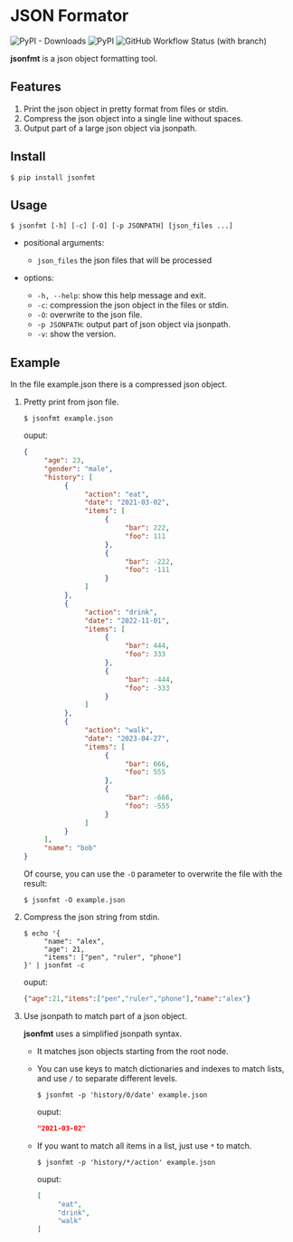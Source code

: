 # JSON Formator

![PyPI - Downloads](https://img.shields.io/pypi/dm/jsonfmt?label=Install&color=green)
![PyPI](https://img.shields.io/pypi/v/jsonfmt?color=9cf)
![GitHub Workflow Status (with branch)](https://img.shields.io/github/actions/workflow/status/seamile/jsonfmt/python-package.yml?branch=main&label=build&logo=python)


**jsonfmt** is a json object formatting tool.

## Features

1. Print the json object in pretty format from files or stdin.
2. Compress the json object into a single line without spaces.
3. Output part of a large json object via jsonpath.

## Install

```shell
$ pip install jsonfmt
```

## Usage

```shell
$ jsonfmt [-h] [-c] [-O] [-p JSONPATH] [json_files ...]
```

- positional arguments:

     - `json_files`   the json files that will be processed

- options:

     - `-h, --help`: show this help message and exit.
     - `-c`: compression the json object in the files or stdin.
     - `-O`: overwrite to the json file.
     - `-p JSONPATH`: output part of json object via jsonpath.
     - `-v`: show the version.


## Example

In the file example.json there is a compressed json object.

1. Pretty print from json file.

     ```shell
     $ jsonfmt example.json
     ```

     ouput:
     ```json
     {
          "age": 23,
          "gender": "male",
          "history": [
               {
                    "action": "eat",
                    "date": "2021-03-02",
                    "items": [
                         {
                              "bar": 222,
                              "foo": 111
                         },
                         {
                              "bar": -222,
                              "foo": -111
                         }
                    ]
               },
               {
                    "action": "drink",
                    "date": "2022-11-01",
                    "items": [
                         {
                              "bar": 444,
                              "foo": 333
                         },
                         {
                              "bar": -444,
                              "foo": -333
                         }
                    ]
               },
               {
                    "action": "walk",
                    "date": "2023-04-27",
                    "items": [
                         {
                              "bar": 666,
                              "foo": 555
                         },
                         {
                              "bar": -666,
                              "foo": -555
                         }
                    ]
               }
          ],
          "name": "bob"
     }
    ```

     Of course, you can use the `-O` parameter to overwrite the file with the result:

     ```shell
     $ jsonfmt -O example.json
     ```

2. Compress the json string from stdin.

     ```shell
     $ echo '{
          "name": "alex",
          "age": 21,
          "items": ["pen", "ruler", "phone"]
     }' | jsonfmt -c
     ```

     ouput:
     ```json
     {"age":21,"items":["pen","ruler","phone"],"name":"alex"}
     ```

3. Use jsonpath to match part of a json object.

     **jsonfmt** uses a simplified jsonpath syntax.

     - It matches json objects starting from the root node.
     - You can use keys to match dictionaries and indexes to match lists, and use `/` to separate different levels.

          ```shell
          $ jsonfmt -p 'history/0/date' example.json
          ```

          ouput:
          ```json
          "2021-03-02"
          ```

     - If you want to match all items in a list, just use `*` to match.

          ```shell
          $ jsonfmt -p 'history/*/action' example.json
          ```

          ouput:
          ```json
          [
               "eat",
               "drink",
               "walk"
          ]
          ```
